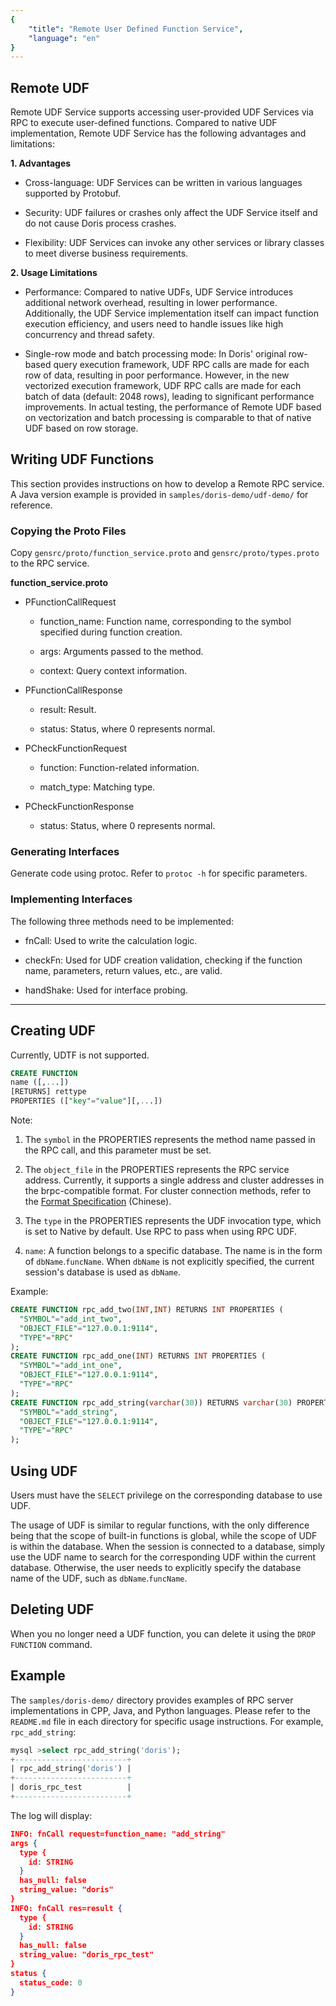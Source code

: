 ```yaml
---
{
    "title": "Remote User Defined Function Service",
    "language": "en"
}
---
```


<!-- 
Licensed to the Apache Software Foundation (ASF) under one
or more contributor license agreements.  See the NOTICE file
distributed with this work for additional information
regarding copyright ownership.  The ASF licenses this file
to you under the Apache License, Version 2.0 (the
"License"); you may not use this file except in compliance
with the License.  You may obtain a copy of the License at

  http://www.apache.org/licenses/LICENSE-2.0

Unless required by applicable law or agreed to in writing,
software distributed under the License is distributed on an
"AS IS" BASIS, WITHOUT WARRANTIES OR CONDITIONS OF ANY
KIND, either express or implied.  See the License for the
specific language governing permissions and limitations
under the License.
-->


## Remote UDF

Remote UDF Service supports accessing user-provided UDF Services via RPC to execute user-defined functions. Compared to native UDF implementation, Remote UDF Service has the following advantages and limitations:

**1. Advantages**

* Cross-language: UDF Services can be written in various languages supported by Protobuf.

* Security: UDF failures or crashes only affect the UDF Service itself and do not cause Doris process crashes.

* Flexibility: UDF Services can invoke any other services or library classes to meet diverse business requirements.

**2. Usage Limitations**

* Performance: Compared to native UDFs, UDF Service introduces additional network overhead, resulting in lower performance. Additionally, the UDF Service implementation itself can impact function execution efficiency, and users need to handle issues like high concurrency and thread safety.

* Single-row mode and batch processing mode: In Doris' original row-based query execution framework, UDF RPC calls are made for each row of data, resulting in poor performance. However, in the new vectorized execution framework, UDF RPC calls are made for each batch of data (default: 2048 rows), leading to significant performance improvements. In actual testing, the performance of Remote UDF based on vectorization and batch processing is comparable to that of native UDF based on row storage.

## Writing UDF Functions

This section provides instructions on how to develop a Remote RPC service. A Java version example is provided in `samples/doris-demo/udf-demo/` for reference.

### Copying the Proto Files

Copy `gensrc/proto/function_service.proto` and `gensrc/proto/types.proto` to the RPC service.

**function_service.proto**

- PFunctionCallRequest

   - function_name: Function name, corresponding to the symbol specified during function creation.

   - args: Arguments passed to the method.

   - context: Query context information.

- PFunctionCallResponse

   - result: Result.

   - status: Status, where 0 represents normal.

- PCheckFunctionRequest

   - function: Function-related information.

   - match_type: Matching type.

- PCheckFunctionResponse

   - status: Status, where 0 represents normal.

### Generating Interfaces

Generate code using protoc. Refer to `protoc -h` for specific parameters.

### Implementing Interfaces

The following three methods need to be implemented:

- fnCall: Used to write the calculation logic.

- checkFn: Used for UDF creation validation, checking if the function name, parameters, return values, etc., are valid.

- handShake: Used for interface probing.


--- 

## Creating UDF

Currently, UDTF is not supported.

```sql
CREATE FUNCTION 
name ([,...])
[RETURNS] rettype
PROPERTIES (["key"="value"][,...])	
```

Note:

1. The `symbol` in the PROPERTIES represents the method name passed in the RPC call, and this parameter must be set.

2. The `object_file` in the PROPERTIES represents the RPC service address. Currently, it supports a single address and cluster addresses in the brpc-compatible format. For cluster connection methods, refer to the [Format Specification](https://github.com/apache/incubator-brpc/blob/master/docs/cn/client.md#%E8%BF%9E%E6%8E%A5%E6%9C%8D%E5%8A%A1%E9%9B%86%E7%BE%A4) (Chinese).

3. The `type` in the PROPERTIES represents the UDF invocation type, which is set to Native by default. Use RPC to pass when using RPC UDF.

4. `name`: A function belongs to a specific database. The name is in the form of `dbName`.`funcName`. When `dbName` is not explicitly specified, the current session's database is used as `dbName`.

Example:

```sql
CREATE FUNCTION rpc_add_two(INT,INT) RETURNS INT PROPERTIES (
  "SYMBOL"="add_int_two",
  "OBJECT_FILE"="127.0.0.1:9114",
  "TYPE"="RPC"
);
CREATE FUNCTION rpc_add_one(INT) RETURNS INT PROPERTIES (
  "SYMBOL"="add_int_one",
  "OBJECT_FILE"="127.0.0.1:9114",
  "TYPE"="RPC"
);
CREATE FUNCTION rpc_add_string(varchar(30)) RETURNS varchar(30) PROPERTIES (
  "SYMBOL"="add_string",
  "OBJECT_FILE"="127.0.0.1:9114",
  "TYPE"="RPC"
);
```

## Using UDF

Users must have the `SELECT` privilege on the corresponding database to use UDF.

The usage of UDF is similar to regular functions, with the only difference being that the scope of built-in functions is global, while the scope of UDF is within the database. When the session is connected to a database, simply use the UDF name to search for the corresponding UDF within the current database. Otherwise, the user needs to explicitly specify the database name of the UDF, such as `dbName`.`funcName`.

## Deleting UDF

When you no longer need a UDF function, you can delete it using the `DROP FUNCTION` command.

## Example

The `samples/doris-demo/` directory provides examples of RPC server implementations in CPP, Java, and Python languages. Please refer to the `README.md` file in each directory for specific usage instructions.
For example, `rpc_add_string`:

```sql
mysql >select rpc_add_string('doris');
+-------------------------+
| rpc_add_string('doris') |
+-------------------------+
| doris_rpc_test          |
+-------------------------+
```
The log will display:

```json
INFO: fnCall request=function_name: "add_string"
args {
  type {
    id: STRING
  }
  has_null: false
  string_value: "doris"
}
INFO: fnCall res=result {
  type {
    id: STRING
  }
  has_null: false
  string_value: "doris_rpc_test"
}
status {
  status_code: 0
}
```
